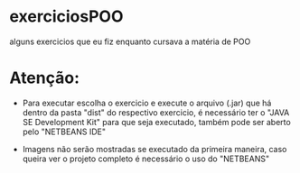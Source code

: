 # exerciciosPOO
 alguns exercicios que eu fiz enquanto cursava a matéria de POO

# Atenção:
- Para executar escolha o exercicio e execute o arquivo (.jar) que há dentro da pasta "dist" do respectivo exercicio, é necessário ter o "JAVA SE Development Kit" para que seja executado, também pode ser aberto pelo "NETBEANS IDE"

- Imagens não serão mostradas se executado da primeira maneira, caso queira ver o projeto completo é necessário o uso do "NETBEANS"
